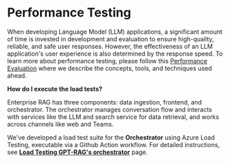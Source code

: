 # Performance Testing

When developing Language Model (LLM) applications, a significant amount of time is invested in development and evaluation to ensure high-quality, reliable, and safe user responses. However, the effectiveness of an LLM application's user experience is also determined by the response speed. To learn more about performance testing, please follow this [Performance Evaluation](./PERFTEST_CONCEPTS.md) where we describe the concepts, tools, and techniques used ahead.

**How do I execute the load tests?**

Enterprise RAG has three components: data ingestion, frontend, and orchestrator. The orchestrator manages conversation flow and interacts with services like the LLM and search service for data retrieval, and works across channels like web and Teams.

We've developed a load test suite for the **Orchestrator** using Azure Load Testing, executable via a Github Action workflow. For detailed instructions, see [**Load Testing GPT-RAG's orchestrator**](./LOAD_TESTING.md) page.